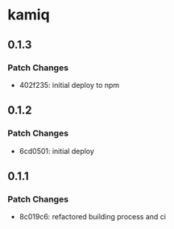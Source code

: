 # kamiq

## 0.1.3

### Patch Changes

- 402f235: initial deploy to npm

## 0.1.2

### Patch Changes

- 6cd0501: initial deploy

## 0.1.1

### Patch Changes

- 8c019c6: refactored building process and ci

